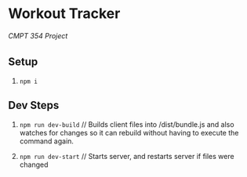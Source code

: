 # Workout Tracker
###### CMPT 354 Project

## Setup
1. `npm i`

## Dev Steps 
1. `npm run dev-build` // Builds client files into /dist/bundle.js and also watches for changes so it can rebuild without having to execute the command again.
 
2. `npm run dev-start` // Starts server, and restarts server if files were changed

